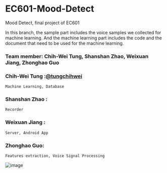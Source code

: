 # EC601-Mood-Detect
Mood Detect, final project of EC601

In this branch, the sample part includes the voice samples we collected for machine learning. And the machine learning part includes the code and the document that need to be used for the machine learning.


### Team member: Chih-Wei Tung, Shanshan Zhao, Weixuan Jiang, Zhonghao Guo

### Chih-Wei Tung        :[@tungchihwei](https://github.com/tungchihwei)
    Machine Learning, Database

### Shanshan Zhao        :
    Recorder
 
### Weixuan Jiang        :
    Server, Android App

### Zhonghao Guo:
    Features extraction, Voice Signal Processing


![image](https://github.com/tungchihwei/EC601-Mood-Detect/blob/master/2_Speak%20Mood.jpg)
